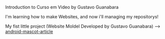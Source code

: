 Introduction to Curso em Video by Gustavo Guanabara

I'm learning how to make Websites, and now i'll managing my repositorys!

My fist little project (Website Moldel Developed by Gustavo Guanabara) --> [android-mascot-article](https://sv-davi.github.io/projects/)
